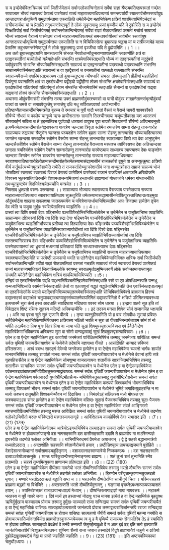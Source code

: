 

  
स य इच्छेदेवंवित्क्षत्रियमयं सर्वा जितीर्जयेतायं सर्वान्ल्लोकान्विन्देतायं सर्वेषां राज्ञां श्रैष्ठ्यमतिष्ठापरमतां गच्छेत साम्राज्यम भौज्यं स्वाराज्यं वैराज्यं पारमेष्ठ्यं राज्यं माहाराज्यमाधिपत्यमयं समन्तपर्यायी स्यात्सार्वभौमस्सार्वायुषः आन्तादापरार्धात्पृथिव्यै समुद्रपर्यन्ताया एकराळिति तमेतेनैन्द्रेण महाभिषेकेण क्षत्रियं शापयित्वाभिषिञ्चेद्यां च रात्रीमजार्यथा यां च प्रेतासि तदुभयन्तरेष्टापूर्तं ते लोकं सुकृतमायुः प्रजां वृञ्जीयं यदि मे द्रुह्येरिति स य इच्छेदेवं वित्क्षत्रियोहं सर्वा जितीर्जयेममहं सर्वान्ल्लोकान्विन्देयमहं सर्वेषां राज्ञां श्रैष्ठ्यमतिष्ठां परमतां गच्छेयं साम्राज्यं भौज्यं स्वाराज्यं वैराज्यं पारमेष्ठ्यं राज्यं माहारज्यमाधिपत्यमहं समन्तपर्यायीस्यां सार्वभौमः स्सार्वायुष आन्तादापरार्धात्पृथिव्यै समुद्रपर्यन्तया एकराळिति स न विचिकित्सेत्स ब्रूयात्सह श्रद्धया यां च रात्रीमजायेहं याञ्च प्रेतास्मि तदुभयमन्तरेणेष्टापूर्तं मे लोकं सुकृतमायुः प्रजां वृञ्जीथा यदि ते द्रुह्येयमिति ।। 1 ।।  
अथ ततो ब्रूयाच्चतुष्टयानि वानस्पत्यानि संभरत नैयग्रोधान्यौदुम्बराण्याश्वत्थानि प्लाक्षाणीति क्षत्रं वा एतद्वनस्पतीनां यन्न्योग्रोधो यन्नैयग्रोधानि संभरन्ति क्षत्रमेवास्मिंस्तद्दधाति भौज्यं वा एतद्वनस्पतीनां यदुदुंबरो यदौदुंबराणि संभरन्ति भौज्यमेवास्मिंस्तद्दधाति साम्राज्यं वा एतद्वनस्पतीनां यदश्वत्थो यदाश्वत्थानि संभरन्ति साम्राज्यमेवास्मिंस्तद्दधाति स्वाराज्यं च वा एतद्वैराज्यं च वनस्पतीनां यत्प्लक्षो यत्प्लाक्षाणि संभरन्ति स्वाराज्यवैराज्ये एवास्मिंस्तद्दधात्यथ ततो ब्रूयाच्चतुष्टया न्यौषधानि संभरत तोक्मकृतानि व्रीहीणां महाव्रीहीणां प्रियंगूनां यवानामिति क्षत्रं वा एतदोषधीनां यद्व्रीहयो यद्व्रीहीणां तोक्म संभरन्ति क्षत्रमेवास्मिंस्तद्दधाति साम्राज्यं वा एतदोषधीनां यत्प्रियंगवो यत्प्रियंगूनां तोक्म संभरन्ति भौज्यमेवास्मिं स्तद्दधाति सैनान्यं वा एतदोषधीनां यद्यवा यद्यवानां तोक्मं संभरन्ति सैनान्यमेवास्मिंस्तद्दधाति ।। 2 ।।  
अथास्मा औदुंबरीमासंदी संभरन्ति तस्या उक्तं ब्राह्मणमौदुंबरश्चमसो वा पात्री वोदुंबर शाखानेतान्त्संभृत्यौदुंबर्यां पात्र्यां वा चमसे वा समावपेयुस्तेषु समाप्तेषु दधि मधु सर्पिरातपवर्ष्या आपोभ्यानीय प्रतिष्ठाप्यैतामासन्दीमभिमन्त्रयेत बृहच्च ते रथन्तरं च पूर्वौ पादौ भवतां वैरूपं च वैराजं चापरौ शाक्वररैवते शीर्षण्ये नौधसं च कालेयं चानूच्ये ऋचः प्राचीनातानाः सामानि तिरश्चीनवाया यजूंष्यतीकाशा यश आस्तरणं श्रीरुपबर्हणं सविता च ते बृहस्पतिश्च पूर्वापादौ धारयतां वायुश्च पूषा चापरौ मित्रावरुणौ शीर्षण्ये अश्विनावनूच्ये इत्यथैनमेतामासन्दीमारोहयेद्वसवस्त्वा गायत्रेण च्छन्दसा त्रिवृता स्तोमेन रथन्तरेण साम्ना रोहन्तु तानन्वारोह साम्राज्याय रुद्रास्त्वा त्रैष्टुभेन च्छन्दसा पञ्चदशेन स्तोमेन बृहता साम्ना रोहन्तु तानन्वारोह भौज्यायादित्यास्त्वा जागतेन च्छन्दसा सप्तदशेन स्तोमेन वैरूपेण साम्ना रोहन्तु तानन्वारोह स्वाराज्याय विश्वे त्वा देवा आनुष्टुभेन च्छन्दसैकविंशेन स्तोमेन वैराजेन साम्ना रोहन्तु तानन्वारोह वैराज्याय मरुतश्च त्वांगिरसश्च देवा अतिच्छन्दसा छन्दसा त्रयस्त्रिंशेन स्तोमेन रैवतेन साम्नारोहन्तु तानन्वारोह पारमेष्ठ्याय साध्याश्च त्वाप्त्याश्च देवाः पाङ्क्तेन च्छन्दसा त्रिणवेन स्तोमेन शाक्वरेण साम्नारोहन्तु तानन्वारोह राज्याय माहाज्यायाधिपत्याय स्वावश्यायातिष्ठायारोहेत्येतामासन्दीमारोहयेत्तमेतस्यामासंद्यामासीनं राजकर्तारो ब्रूयुर्न वा अनभ्युत्क्रुष्टः क्षत्रियो वीर्यं कर्तुमर्हत्यभ्येनमुत्क्रोशामेति तथेति तं राजकर्तारोभ्युत्क्रोशन्तीमं जना अभ्युत्क्रोशत सम्राजं साम्रज्यं भोजं भोजपितरं स्वराज्यं स्वाराज्यं विराजं वैराज्यं परमेष्ठिनं पारमेष्ठ्यं राजानं राजपितरं क्षत्रमजनि क्षत्रियोजनि विश्वस्य भूतस्याधिपतिरजनि विशामत्ताजन्यमित्राणां हन्ताजनि ब्राह्मणानां गोप्ताजनि धर्मस्य गोप्ताजनीति तमभ्युत्क्रुष्टमेवं विदभिषेक्ष्यन्नेतयर्चाभि मन्त्रयेत ।। 3 ।।  
निषसाद ध्रुतव्रतो वरुणः पस्त्यास्वा ।। साम्राज्याय भौज्याय स्वाराज्याय वैराज्याय पारमेष्ठ्याय राज्याय माहाराज्यायाधिपत्याय स्वावश्यायातिष्ठाय सुक्रतुरिति तमेतस्यामासद्यामासीनमेवंवित्पुरस्तात्तिष्ठन्प्रत्यङ्मुख औदुंबर्यार्द्रया शाखया सपलशया जातरूपमयेन च पवित्रेणान्तर्धायाभिषिञ्चतीमा आपः शिवतमा इत्येतेन तृचेन देव त्वेति च यजुषा भूर्भुवः स्वरित्येताभिश्च व्याहृतिभिः ।। 4।।  
प्राच्यां त्वा दिशि वसवो देवाः षड्भिश्चैव पञ्चविंशैरहोभिरभिषिञ्चंत्वेतेन च तृचेनैतेन च यजुषैताभिश्च व्याहृतिभिः साम्राज्याय दक्षिणस्यां दिशि त्वा दिशि रुद्रा देवाः षड्भिश्चैव पञ्चविंशैरहोभिरभिषिञ्चंत्वेतेन च तृचेनैतेन च यजुषैताभिश्च व्याहृतिभिर्भौज्याय प्रतीच्यां त्वा दिश्यादित्या देवाः षड्भिश्चैव पञ्चविंशैरहोभिरभिषिञ्चंत्वेतेन च तृचेनैतेन च यजुषैताभिश्च व्याहृतिभिस्वाराज्यायोदीच्यां त्वा दिशि विश्वे देवाः षड्भिश्चैव पञ्चविंशैरहोभिरभिषिञ्चंत्वेतेन च तृचेनैतेन च यजुषैताभिश्च व्याहृतिभिर्वैराज्यायोर्ध्वायां त्वा दिशि मरुतश्चांगिरसश्च देवाः षड्भिश्चैव पञ्चविंशैरहोभिरभिषिञ्चंत्वेतेन च तृचेनैतेन च यजुषैताभिश्च व्याहृतिभिः पारमेष्ठ्यायास्यां त्वा ध्रुवायां मध्यमायां प्रतिष्ठायां दिशि साध्याश्चाप्त्याश्च देवाः षड्भिश्चैव पञ्चविंशैरहोभिरभिषिञ्चंत्वेतेन च तृचेनैतेन च यजुषैताभिश्च व्याहृतिभी राज्याय माहाराज्यायाधिपत्याय स्वावश्यायातिष्ठायेति स परमेष्ठी प्राजपत्यो भवति स एतेनैन्द्रेण महाभिषेकेणाभिषिक्तः क्षत्रियः सर्वा जितीर्जयति सर्वान्ल्लोकान्विन्दति सर्वेषां राज्ञां श्रैष्ठ्यमतिष्ठां परमतां गच्छति साम्राज्यं भोज्यं स्वाराज्यं वैराज्यं पारमेष्ठ्यं राज्यं माहाराज्यमाधिपत्यं जित्वास्मिल्लोके स्वयम्भूः स्वराळमृतोऽमुष्मिन्त्स्वर्गे लोके सर्वान्कामानाप्त्वामृतः संभवति यमेतेनैन्द्रेण महाभिषेकेण क्षत्रियं शापयित्वाभिषिञ्चति ।।5।।  
इन्द्रियं वा एतदस्मिंल्लोके यद्दधि यद्दध्नाभिषिञ्चतीन्द्रियमेवास्मिंस्तद्दधाति रसो वा एष ओषधिवनस्पति यन्मधु यन्मध्वाभिषिञ्चति रसमेवास्मिंस्तद्दधाति तेजो वा एतत्पशूनां यद्धृतं यद्धृतेनाभिषिञ्चति तेज एवास्मिंस्तद्दधात्यमृतं वा एतदस्मिंल्लोके यदापो यदद्भिरभिषिञ्चत्यमृतत्वमेवास्मिंस्तद्दधाति सोभिषिक्तोभिषेक्त्रे ब्राह्मणाय हिरण्यं दद्यात्सहस्रं दद्यात्क्षेत्रं चतुष्पादद्यादथाप्याहुरसंख्यातमेवापरिमितं दद्यादपरिमितो वै क्षत्रियो परिमितस्यावरुध्या इत्यथास्मै सुरा कंसं हस्त आदधाति स्वादिष्ठया मदिष्ठया पवस्व सोम धारया ।। इन्द्राय पातवे सुत इति तां पिबेद्यदत्र शिष्टं रसिनः सुतस्य यदिन्द्रो अपिबच्छचीभिः ।। इदं तदस्य मनसा शिवेन सोमं राजानमिह भक्षयामि ।। अभि त्वा वृषभा सुते सुतं सृजामि पीतये ।। तृम्पा व्यश्नुहीमदमिति यो ह वाव सोमपीथः सुरायां प्रविष्टः सहैवैतेनैन्द्रेन महाभिषेकेणाभिषिक्तस्य क्षत्रियस्य भक्षितो भवति न सुरा तां पीत्वाभिमन्त्रयेतापाम सोमं शं नो भवेति तद्यथैवादः प्रियः पुत्रः पितरं प्रिया वा जाया पतिं सुखं शिवमुपस्पृशत्याविस्रस एवं हैवैतेनैन्द्रेण महाभिषेकेणाभिषिक्तस्य क्षत्रियस्य सुरा वा सोमो वान्यद्वान्नाद्यं सुखं शिवमुपस्पृशत्याविस्रसः ।।6।।  
एतेन ह वा ऐन्द्रेण महाभिषेकेण तुरः कावषेयो जनमेजयं पारिक्षितमभिषिषेच तस्मादु जनमेजयः पारिक्षितः समन्तं सर्वतः पृथिवीं जयन्परीयायाश्वेन च मेध्येनेजे तदेषाभि यज्ञगाथा गीयते । आसंदीवति धान्यादं रुक्मिणं हरितस्रजम् । अश्वं बबन्ध सारङ्गं देवेभ्यो जनमेजय इत्येतेन ह वा ऐन्द्रेण महाभिषेकेण च्यवनो भार्गवः शार्यातं मानवमभिषिषेच तस्मादु शार्यातो मानवः समन्तं सर्वतः पृथिवीं जयन्परीयायाश्वेन च मेध्येनेजे देवानां हापि सत्रे गृहपतिरासैतेन ह वा ऐन्द्रेण महाभिषेकेण सोमशुष्मा वाजरत्नायनः शतानीकं सात्राजितमभिषिषेच तस्मादु शतानीकः सात्राजितः समन्तं सर्वतः पृथिवीं जयन्परीयायाश्वेन च मेध्येनेज एतेन ह वा ऐन्द्रेणमहाभिषेकेण पर्वतनारदावांबाष्ठ्यमभिषिषिचतुस्तस्माद्वांबाष्ठ्यः समन्तं सर्वतः पृथिवीं जयन्परीयायाश्वेन च मेध्येनेज एतेन ह वा ऐन्द्रेण महाभिषेकेण पर्वतनारदौ युधांश्रौष्टिमौग्रसैन्य- मभिषिषिचतुस्तस्मादु युधांश्रौष्टिरौग्रसैन्यः समन्तं सर्वतः पृथिवीं जयन्परीयायाश्वेन च मेध्येनज एतेन ह वा ऐन्द्रेण महाभिषेकेण कश्यपो विश्वकर्माणं भौवनमभिषिषेच तस्मादु विश्वकर्मा भौवनः समन्तं सर्वतः पृथिवीं जयन्परीयायाश्वेन च मेध्येनेजे भूमिर्ह जगावित्युदाहरन्ति न मा मर्त्यः कश्चन दातुमर्हति विश्वकर्मन्भौवन मां दिदासिथ ।। निमंक्ष्येऽहं सलिलस्य मध्ये मोघस्त एष कश्यपायाऽऽस संगर इत्येतेन ह वा ऐन्द्रेण महाभिषेकेण वसिष्ठः सुदासं पैजवनमभिषिषेच तस्मादु सुदाः पैजवनः समन्तं सर्वतः पृथिवीं जयन्परीयायाश्वेन च मेध्येनेज एतेन ह वा ऐन्द्रेण महाभिषेकेण संवर्त आङ्गिरसो मरुत्तमाविक्षितमभिषिषेच तस्मादु मरुत्त आविक्षितः समन्तं सर्वतः पृथिवीं जयन्परीयायाश्वेन च मेध्येनेजे तदप्येषः श्लोकोऽभिगीतो मरुतः परिवेष्टारो मरुत्तस्यावसन्गृहे । आविक्षितस्य कामप्रेर्विश्वे देवाः सभासद इति ।।7।। (21) {179}  
एतेन ह वा ऐन्द्रेण महाभिषेकेणोदमय आत्रेयोऽङ्गमभिषिषेच तस्माद्वङ्गः समन्तं सर्वतः पृथिवीं जयन्परीयायाश्वेन च मेध्येनेजे स होवाचालोपाङ्गो दश नागसहस्राणि दश दासीसहस्राणि ददामि ते ब्राह्मणोप मा माऽस्मिन्यज्ञे ह्वयस्वेति तदप्येते श्लोका अभिगीताः ।। याभिर्गोभिरुदमयं प्रैयमेधा अयाजयन् । द्वे द्वे सहस्रे बद्धानामात्रेयो मध्यतोऽददात् ।। अष्टाशीतिः सहस्राणि श्वेतान्वैरोचनो हयान् । प्रष्टीन्निश्चृत्य प्रायच्छद्यजमाने पुरोहिते ।। देशाद्देशात्समोळ्हानां सर्वासामाढ्यदुहितृणाम् । दशाददात्सहस्राण्यात्रेयो निष्ककम्ठ्यः ।। दश नाहसहस्राणि दत्वाऽऽत्रेयोऽवचत्नुके । श्रान्तः पारिकुटान्प्रैप्सद्दानेनाङ्गस्य ब्राह्मणः ।। शतं तुभ्यं शतं तुभ्यमिति स्मैव प्रताम्यति । सहस्रं तुभ्यमित्युक्त्वा प्राणान्स्म प्रतिपद्यत इति ।।8।। (22) {180}  
एतेन ह वा ऐन्द्रेण महाभिषेकेण दीर्घतमा मामतेयो भरतं दौष्षन्तिमभिषिषेच तस्मादु भरतो दौष्षन्तिः समन्तं सर्वतः पृथिवीं जयन्परीयायाश्वैरु च मेध्यैरीजे तदप्येते श्लोका अभिगीताः ।। हिरण्येन परीवृतान्कृष्णान्च्छुक्लदतो मृगान् । मष्णारे भरतोऽददाच्छतं बद्धानि सप्त च ।। भरतस्यैष दौष्षंतेरग्निः साचीगुणे चितः । यस्मिन्त्सहस्रं ब्राह्मणा बद्धशो गा विभेजिरे ।। अष्टासप्ततिं भरतो दौष्षंतिर्यमुनामनु । गङ्गायां वृत्रघ्नेऽबध्नात्पञ्चपञ्चाशतं हयान् ।। त्रयस्त्रिंशच्छतं राजाऽश्वान्बध्वाऽयं मेध्यान् ।। दौष्षन्तिरत्यगाद्राज्ञो मायां मायवत्तरः ।। महाकर्म भरतस्य न पूर्वे नापरे जनाः । दिवं मर्त्य इव हस्ताभ्यां नोदापुः पञ्च मानवा इत्येतं ह वा ऐन्द्रं महाभिषेकं बृहदुक्थ ऋषिर्दुर्मुखाय पाञ्चालाय प्रोवाच तस्मादु दुर्मुखः पाञ्चालो राजा सन्विद्यया समन्तं सर्वतः पृथिवीं जयन्परीयायैतं ह वा ऐन्द्रं महाभिषेकं वासिष्ठः सात्यहव्योऽत्यरातये जानंतपये प्रोवाच तस्माद्वत्यरातिर्जानन्तपि रराजा सन्विद्यया समन्तं सर्वतः पृथिवीं जयन्परीयाय स होवाच वासिष्ठः सात्यहव्यो जैषीर्वै समन्तं सर्वतः पृथिवीं महन्मा गमयेति स होवाचात्यरातिर्जानन्तपिर्यदा ब्राह्मणोत्तरकुरूञ्जयेयमथ त्व मु ह वै पृथिव्यै राजास्याः सेनापतिरेव तेऽ हं स्यामिति स होवाच वासिष्ठः सात्यहव्यो देवक्षेत्रं वै तनंवै तन्मर्त्यो जेतुमर्हत्यद्रुक्षो वै म आत इदं दद इति ततो हात्यरातिं जानंतपिमात्तवीर्यं निःशुक्रममित्रतपनः शुष्मिणः शैब्यो राजा जघान तस्मादेवं विदुषे ब्राह्मणायैवं चक्रुषे न क्षत्रियो द्रुह्येन्नेद्राष्ट्रादवपद्येयं नेद्वा मा प्राणो जहदिति जहदिति ।। 9।। (23) {181} ।। इति अष्टमपञ्चिकायां चतुर्थोऽध्यायः ।।  

